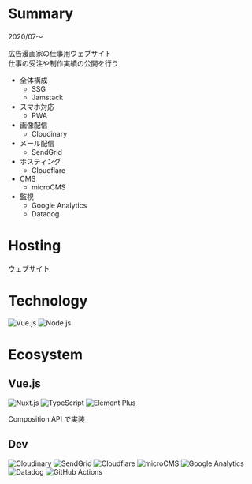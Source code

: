 # Summary

2020/07〜

広告漫画家の仕事用ウェブサイト  
仕事の受注や制作実績の公開を行う

- 全体構成
  - SSG
  - Jamstack
- スマホ対応
  - PWA
- 画像配信
  - Cloudinary
- メール配信
  - SendGrid
- ホスティング
  - Cloudflare
- CMS
  - microCMS
- 監視
  - Google Analytics
  - Datadog

# Hosting

[ウェブサイト](https://naocomic.com)

# Technology

![Vue.js](/tools/vuejs.png 'Vue.js')
![Node.js](/tools/nodejs.png 'Node.js')

# Ecosystem

## Vue.js

![Nuxt.js](/tools/nuxtjs.png 'Nuxt.js')
![TypeScript](/tools/typescript.png 'TypeScript')
![Element Plus](/tools/element-plus.png 'Element Plus')

Composition API で実装

## Dev

![Cloudinary](/tools/cloudinary.png 'Cloudinary')
![SendGrid](/tools/sendgrid.png 'SendGrid')
![Cloudflare](/tools/cloudflare.png 'Cloudflare')
![microCMS](/tools/microcms.png 'microCMS')
![Google Analytics](/tools/google-analytics.png 'Google Analytics')
![Datadog](/tools/datadog.png 'Datadog')
![GitHub Actions](/tools/github-actions.png 'GitHub Actions')
